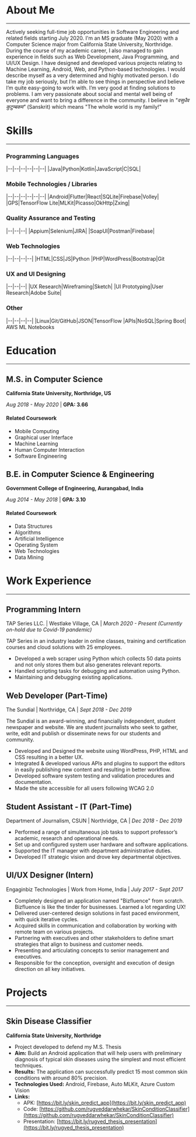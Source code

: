 # About Me 
---
Actively seeking full-time job opportunities in Software Engineering and related fields starting July 2020. I'm an MS graduate (May 2020) with a Computer Science major from California State University, Northridge. During the course of my academic career, I also managed to gain experience in fields such as Web Development, Java Programming, and UI/UX Design. I have designed and developed various projects relating to Machine Learning, Android, Web, and Python-based technologies. I would describe myself as a very determined and highly motivated person. I do take my job seriously, but I’m able to see things in perspective and believe I’m quite easy-going to work with. I’m very good at finding solutions to problems. I am very passionate about social and mental well being of everyone and want to bring a difference in the community. I believe in *"वसुधैव कुटुम्बकम"* (Sanskrit) which means "The whole world is my family!" 

# Skills
---

### Programming Languages

|--|--|--|--|--|--|
|Java|Python|Kotlin|JavaScript|C|SQL|

### Mobile Technologies / Libraries

|--|--|--|--|--|--|
|Android|Flutter|React|SQLite|Firebase|Volley|
|GPS|TensorFlow Lite|MLKit|Picasso|OkHttp|Zxing|

### Quality Assurance and Testing

|--|--|--|
|Appium|Selenium|JIRA|
|SoapUI|Postman|Firebase|

### Web Technologies

|--|--|--|--|
|HTML|CSS|JS|Python
|PHP|WordPress|Bootstrap|Git

### UX and UI Designing

|--|--|--|
|UX Research|Wireframing|Sketch|
|UI Prototyping|User Research|Adobe Suite|

### Other

|--|--|--|--|
|Linux|Git/GitHub|JSON|TensorFlow
|APIs|NoSQL|Spring Boot| AWS ML Notebooks


# Education
---

## M.S. in Computer Science
**California State University, Northridge, US**

*Aug 2018 - May 2020* | 
**GPA: 3.66**

#### Related Coursework
- Mobile Computing
- Graphical user Interface
- Machine Learning
- Human Computer Interaction
- Software Engineering


## B.E. in Computer Science & Engineering
**Government College of Engineering, Aurangabad, India**

*Aug 2014 - May 2018* | 
**GPA: 3.10**

#### Related Coursework
- Data Structures
- Algorithms
- Artificial Intelligence
- Operating System
- Web Technologies
- Data Mining


# Work Experience
---

## Programming Intern 
TAP Series LLC. | 
Westlake Village, CA | 
_March 2020 - Present (Currently on-hold due to Covid-19 pandemic)_

TAP Series in an industry leader in online classes, training and certification courses and cloud solutions with 25 employees.
- Developed a web scraper using Python which collects 50 data points and not only stores them but also generates relevant reports. 
- Handled scripting tasks for debugging and automation using Python.
- Maintaining and debugging existing applications.

## Web Developer (Part-Time) 
The Sundial | 
Northridge, CA | 
_Sept 2018 - Dec 2019_

The Sundial is an award-winning, and financially independent, student newspaper and website. We are student journalists who  seek to gather, write, edit and publish or disseminate news for our students and community.
- Developed and Designed the website using WordPress, PHP, HTML and CSS resulting in a better UX.
- Integrated & developed various APIs and plugins to support the editors in easily publishing new content and resulting in better workflow.
- Developed software system testing and validation procedures and documentation.
- Made the site accessible for all users following WCAG 2.0

## Student Assistant - IT (Part-Time) 
Department of Journalism, CSUN | 
Northridge, CA | 
_Dec 2018 - Dec 2019_

- Performed a range of simultaneous job tasks to support professor’s academic, research and operational needs.  
- Set up and configured system user hardware and software applications.  
- Supported the IT manager with department administrative duties.  
- Developed IT strategic vision and drove key departmental objectives.

## UI/UX Designer (Intern) 
Engaginbiz Technologies | 
Work from Home, India | 
_July 2017 - Sept 2017_

- Completely designed an application named "Bizfluence" from scratch. Bizfluence is like the tinder for businesses. Learned a lot regarding UX!  
- Delivered user-centered design solutions in fast paced environment, with quick iterative cycles.  
- Acquired skills in communication and collaboration by working with remote team on various projects.  
- Partnering with executives and other stakeholders to define smart strategies that align to business and customer needs.  
- Presenting and articulating concepts to senior management and executives.  
- Responsible for the conception, oversight and execution of design direction on all key initiatives.

# Projects

---

## Skin Disease Classifier 
**California State University, Northridge**
- Project developed to defend my M.S. Thesis
- **Aim:** Build an Android application that will help users with preliminary diagnosis of typical skin diseases using the simplest and most efficient techniques.
- **Results:** The application can successfully predict 15 most common skin conditions with around 80% precision. 
- **Technologies Used:** Android, Firebase, Auto MLKit, Azure Custom Vision
- **Links:** 
	- APK: [https://bit.ly/skin_predict_app](https://bit.ly/skin_predict_app)
	- Code: [https://github.com/rugveddarwhekar/SkinConditionClassifier](https://github.com/rugveddarwhekar/SkinConditionClassifier)
	- Presentation: [https://bit.ly/rugved_thesis_presentation](https://bit.ly/rugved_thesis_presentation)
  
  
